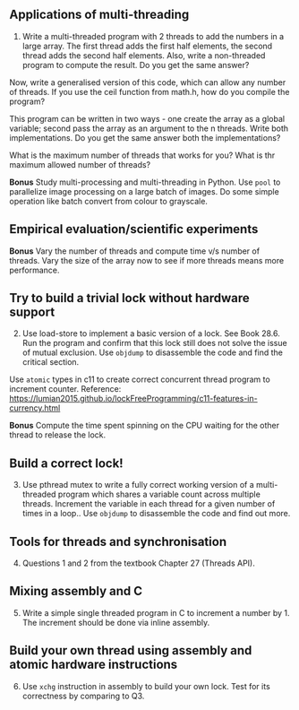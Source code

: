 ## Applications of multi-threading

1. Write a multi-threaded program with 2 threads to add the numbers in a large array. The first thread adds the first half elements, the second thread adds the second half elements. Also, write a non-threaded program to compute the result. Do you get the same answer? 

Now, write a generalised version of this code, which can allow any number of threads. If you use the ceil function from math.h, how do you compile the program?

This program can be written in two ways - one create the array as a global variable; second pass the array as an argument to the n threads. Write both implementations. Do you get the same answer both the implementations?

What is the maximum number of threads that works for you? What is thr maximum allowed number of threads?

**Bonus** Study multi-processing and multi-threading in Python. Use `pool` to parallelize image processing on a large batch of images. Do some simple operation like batch convert from colour to grayscale.


## Empirical evaluation/scientific experiments
**Bonus** Vary the number of threads and compute time v/s number of threads. Vary the size of the array now to see if more threads means more performance.

## Try to build a trivial lock without hardware support
2. Use load-store to implement a basic version of a lock. See Book 28.6. Run the program and confirm that this lock still does not solve the issue of mutual exclusion. Use `objdump` to disassemble the code and find the critical section.

Use `atomic` types in c11 to create correct concurrent thread program to increment counter. Reference: https://lumian2015.github.io/lockFreeProgramming/c11-features-in-currency.html

**Bonus** Compute the time spent spinning on the CPU waiting for the other thread to release the lock.

## Build a correct lock!
3. Use pthread mutex to write a fully correct working version of a multi-threaded program which shares a variable count across multiple threads. Increment the variable in each thread for a given number of times in a loop.. Use `objdump` to disassemble the code and find out more.

## Tools for threads and synchronisation
4. Questions 1 and 2 from the textbook Chapter 27 (Threads API).

## Mixing assembly and C
5. Write a simple single threaded program in C to increment a number by 1. The increment should be done via inline assembly.

## Build your own thread using assembly and atomic hardware instructions
6. Use `xchg` instruction in assembly to build your own lock. Test for its correctness by comparing to Q3.


